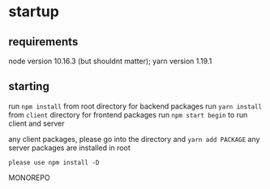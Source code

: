 # startup

## requirements

node version 10.16.3 (but shouldnt matter);
yarn version 1.19.1

## starting

run `npm install` from root directory for backend packages
run `yarn install` from `client` directory for frontend packages
run `npm start begin` to run client and server

any client packages, please go into the directory and `yarn add PACKAGE`
any server packages are installed in root

`please use npm install -D`

MONOREPO
